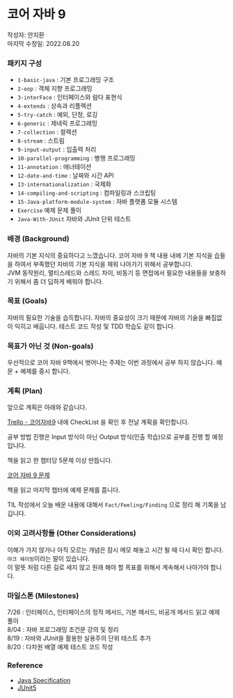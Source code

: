 # 코어 자바 9 

작성자: 안지환  
마지막 수정일: 2022.08.20

### 패키지 구성
 * `1-basic-java` : 기본 프로그래밍 구조
 * `2-oop` : 객체 지향 프로그래밍
 * `3-interFace` : 인터페이스와 람다 표현식
 * `4-extends` : 상속과 리플렉션
 * `5-try-catch` : 예외, 단정, 로깅
 * `6-generic` : 제네릭 프로그래밍
 * `7-collection` : 컬렉션
 * `8-stream` : 스트림
 * `9-input-output` : 입출력 처리
 * `10-parallel-programming` : 병행 프로그래밍
 * `11-annotation` : 애너테이션
 * `12-date-and-time` : 날짜와 시간 API
 * `13-internationalization` : 국제화
 * `14-compiling-and-scripting` : 컴파일링과 스크립팅
 * `15-Java-platform-module-system` : 자바 플랫폼 모듈 시스템
 * `Exercise` 예제 문제 풀이
 * `Java-With-JUnit` 자바와 JUnit 단위 테스트 

### 배경 (Background)
자바의 기본 지식의 중요하다고 느꼈습니다. 코어 자바 9 책 내용 내에 기본 지식을 습들을 하여서 부족했던 자바의 기본 지식을 채워 나아가기 위해서 공부합니다.  
JVM 동작원리, 멀티스레드와 스레드 차이, 비동기 등 면접에서 필요한 내용들을 보충하기 위해서 좀 더 딥하게 배워야 합니다.

### 목표 (Goals)
자바의 필요한 기술을 습득합니다. 자바의 중요성이 크기 때문에 자바의 기술을 빠짐없이 익히고 배웁니다.
테스트 코드 작성 및 TDD 학습도 같이 합니다.


### 목표가 아닌 것 (Non-goals)
우선적으로 코어 자바 9책에서 벗어나는 주제는 이번 과정에서 공부 하지 않습니다. 예문 + 예제를 중시 합니다.



### 계획 (Plan)
앞으로 계획은 아래와 같습니다.

[Trello - 코어자바9](https://trello.com/c/It5nwuui) 내에 CheckList 을 확인 후 전날 계획을 확인합니다.  

공부 방법 진행은 Input 방식이 아닌 Output 방식(인출 학습)으로 공부를 진행 할 예정입니다.  

책을 읽고 한 챕터당 5문제 이상 만듭니다.

[코어 자바 9 문제](https://docs.google.com/spreadsheets/d/1O0M3NmZwuC1nvRiQng2tN3pUCNQMFmJ82aoIzYpy3N8/edit?usp=sharing)

책을 읽고 마지막 챕터에 예제 문제를 풉니다.

TIL 작성에서 오늘 배운 내용에 대해서 `Fact/Feeling/Finding` 으로 정리 해 기록을 남깁니다.

### 이외 고려사항들 (Other Considerations)
이해가 가지 않거나 아직 모르는 개념은 잠시 메모 해놓고 시간 될 때 다시 확인 합니다.  
`야크 쉐이빙`이라는 말이 있습니다.   
이 말뜻 처럼 다른 길로 세지 않고 원래 해야 할 목표를 위해서 계속해서 나아가야 합니다.

### 마일스톤 (Milestones)

7/26 : 인터페이스, 인터페이스의 정적 메서드, 기본 메서드, 비공개 메서드 읽고 예제 풀이  
8/04 : 자바 프로그래밍 조건문 강의 및 정리  
8/19 : 자바와 JUnit을 활용한 실용주의 단위 테스트 추가  
8/20 : 다차원 배열 예제 테스트 코드 작성

### Reference

* [Java Specification](https://docs.oracle.com/javase/specs/jls/se17/html/index.html)
* [JUnit5](https://junit.org/junit5/docs/current/user-guide/#overview)
